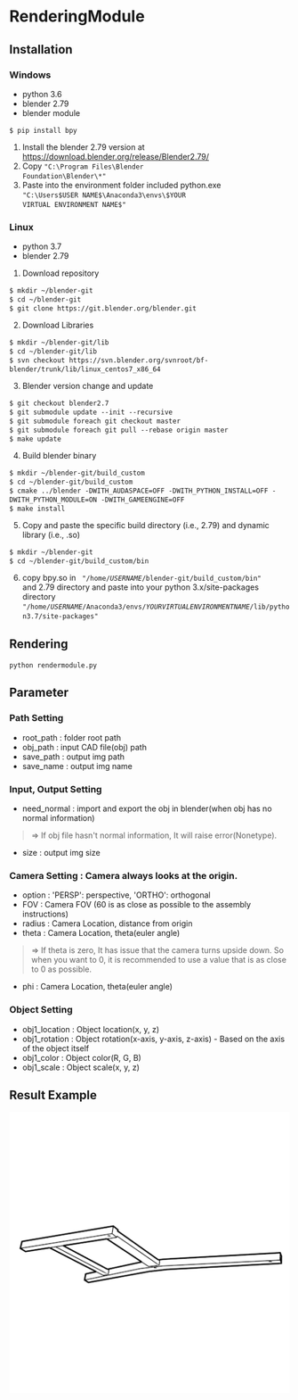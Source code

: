 # RenderingModule
## Installation
### Windows
* python 3.6
* blender 2.79
* blender module
<pre>
<code>$ pip install bpy</code>
</pre>

1. Install the blender 2.79 version at https://download.blender.org/release/Blender2.79/
2. Copy <code>"C:\Program Files\Blender Foundation\Blender\\*"</code>
3. Paste into the environment folder included python.exe <code> "C:\Users\$USER NAME$\Anaconda3\envs\$YOUR VIRTUAL ENVIRONMENT NAME$" </code>

### Linux
* python 3.7
* blender 2.79

1. Download repository
<pre>
<code>$ mkdir ~/blender-git
$ cd ~/blender-git
$ git clone https://git.blender.org/blender.git</code>
</pre>
2. Download Libraries
<pre>
<code>$ mkdir ~/blender-git/lib
$ cd ~/blender-git/lib
$ svn checkout https://svn.blender.org/svnroot/bf-blender/trunk/lib/linux_centos7_x86_64</code>
</pre>
3. Blender version change and update
<pre>
<code>$ git checkout blender2.7
$ git submodule update --init --recursive
$ git submodule foreach git checkout master
$ git submodule foreach git pull --rebase origin master
$ make update</code>
</pre>
4. Build blender binary
<pre>
<code>$ mkdir ~/blender-git/build_custom
$ cd ~/blender-git/build_custom
$ cmake ../blender -DWITH_AUDASPACE=OFF -DWITH_PYTHON_INSTALL=OFF -DWITH_PYTHON_MODULE=ON -DWITH_GAMEENGINE=OFF
$ make install</code>
</pre>
5. Copy and paste the specific build directory (i.e., 2.79) and dynamic library (i.e., .so) 
<pre>
<code>$ mkdir ~/blender-git
$ cd ~/blender-git/build_custom/bin</code>
</pre>
6. copy bpy.so in <code> "/home/$USER NAME$/blender-git/build_custom/bin" </code> and 2.79 directory and paste into your python 3.x/site-packages directory <code> "/home/$USER NAME$/Anaconda3/envs/$YOUR VIRTUAL ENVIRONMENT NAME$/lib/python3.7/site-packages" </code>

## Rendering
<pre>
<code>python rendermodule.py</code>
</pre>

## Parameter
### Path Setting
* root_path : folder root path
* obj_path : input CAD file(obj) path
* save_path : output img path
* save_name : output img name
### Input, Output Setting
* need_normal : import and export the obj in blender(when obj has no normal information)
>  => If obj file hasn't normal information, It will raise error(Nonetype).
* size : output img size
### Camera Setting : Camera always looks at the origin.
* option : 'PERSP': perspective, 'ORTHO': orthogonal
* FOV : Camera FOV (60 is as close as possible to the assembly instructions)
* radius : Camera Location, distance from origin
* theta : Camera Location, theta(euler angle)
>  => If theta is zero, It has issue that the camera turns upside down. So when you want to 0, it is recommended to use a value that is as close to 0 as possible.
* phi : Camera Location, theta(euler angle)
### Object Setting
* obj1_location : Object location(x, y, z)
* obj1_rotation : Object rotation(x-axis, y-axis, z-axis) - Based on the axis of the object itself
* obj1_color : Object color(R, G, B)
* obj1_scale : Object scale(x, y, z)

## Result Example
![Alt text](/result/result.png)
